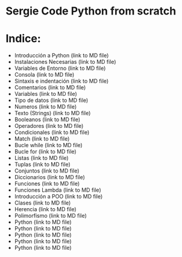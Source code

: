 # Sergie Code Python from scratch

# Indice:

 - Introducción a Python (link to MD file)
 - Instalaciones Necesarias (link to MD file)
 - Variables de Entorno (link to MD file)
 - Consola (link to MD file)
 - Sintaxis e indentación (link to MD file)
 - Comentarios (link to MD file)
 - Variables (link to MD file)
 - Tipo de datos (link to MD file)
 - Numeros (link to MD file)
 - Texto (Strings) (link to MD file)
 - Booleanos (link to MD file)
 - Operadores (link to MD file)
 - Condicionales (link to MD file)
 - Match (link to MD file)
 - Bucle while (link to MD file)
 - Bucle for (link to MD file)
 - Listas (link to MD file)
 - Tuplas (link to MD file)
 - Conjuntos (link to MD file)
 - Diccionarios (link to MD file)
 - Funciones (link to MD file)
 - Funciones Lambda (link to MD file)
 - Introducción a POO (link to MD file)
 - Clases (link to MD file)
 - Herencia (link to MD file)
 - Polimorfismo (link to MD file)
 - Python (link to MD file)
 - Python (link to MD file)
 - Python (link to MD file)
 - Python (link to MD file)
 - Python (link to MD file)